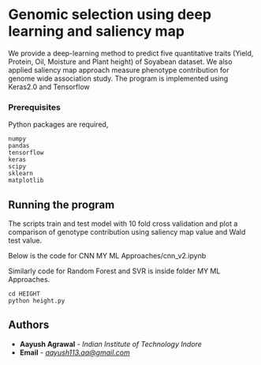 # Genomic selection using deep learning and saliency map

We provide a deep-learning method to predict five 	quantitative traits (Yield, Protein, Oil, Moisture and Plant height) of Soyabean dataset.
We also applied saliency map approach measure phenotype contribution for genome wide association study. 
The program is implemented using Keras2.0 and Tensorflow

### Prerequisites

Python packages are required,

```
numpy
pandas
tensorflow
keras
scipy
sklearn
matplotlib
```
## Running the program

The scripts train and test model with 10 fold cross validation and plot a comparison of genotype contribution using saliency map value and Wald test value.

Below is the code for CNN
MY ML Approaches/cnn_v2.ipynb

Similarly code for Random Forest and SVR is inside folder MY ML Approaches.


```
cd HEIGHT
python height.py

```

## Authors

* **Aayush Agrawal** - *Indian Institute of Technology Indore*
* **Email** - *aayush113.aa@gmail.com* 






